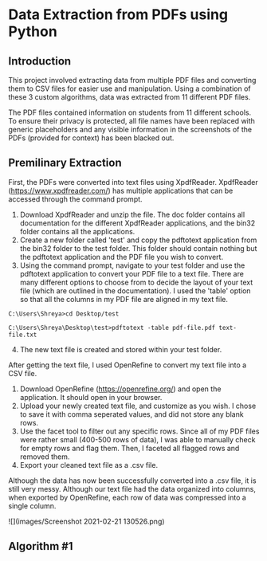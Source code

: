 # Data Extraction from PDFs using Python

## Introduction

This project involved extracting data from multiple PDF files and converting them to CSV files for easier use and manipulation. Using a combination of these 3 custom algorithms, data was extracted from 11 different PDF files.

The PDF files contained information on students from 11 different schools. To ensure their privacy is protected, all file names have been replaced with generic placeholders and any visible information in the screenshots of the PDFs (provided for context) has been blacked out.

## Premilinary Extraction

First, the PDFs were converted into text files using XpdfReader. XpdfReader (https://www.xpdfreader.com/) has multiple applications that can be accessed through the command prompt. 

1. Download XpdfReader and unzip the file. The doc folder contains all documentation for the different XpdfReader applications, and the bin32 folder contains all the applications.
2. Create a new folder called 'test' and copy the pdftotext application from the bin32 folder to the test folder. This folder should contain nothing but the pdftotext application and the PDF file you wish to convert.
3. Using the command prompt, navigate to your test folder and use the pdftotext application to convert your PDF file to a text file. There are many different options to choose from to decide the layout of your text file (which are outlined in the documentation). I used the 'table' option so that all the columns in my PDF file are aligned in my text file.

```
C:\Users\Shreya>cd Desktop/test

C:\Users\Shreya\Desktop\test>pdftotext -table pdf-file.pdf text-file.txt
```
4. The new text file is created and stored within your test folder.

After getting the text file, I used OpenRefine to convert my text file into a CSV file. 

1. Download OpenRefine (https://openrefine.org/) and open the application. It should open in your browser.
2. Upload your newly created text file, and customize as you wish. I chose to save it with comma seperated values, and did not store any blank rows. 
3. Use the facet tool to filter out any specific rows. Since all of my PDF files were rather small (400-500 rows of data), I was able to manually check for empty rows and flag them. Then, I faceted all flagged rows and removed them. 
4. Export your cleaned text file as a .csv file.

Although the data has now been successfully converted into a .csv file, it is still very messy. Although our text file had the data organized into columns, when exported by OpenRefine, each row of data was compressed into a single column. 

![](images/Screenshot 2021-02-21 130526.png)

## Algorithm #1
